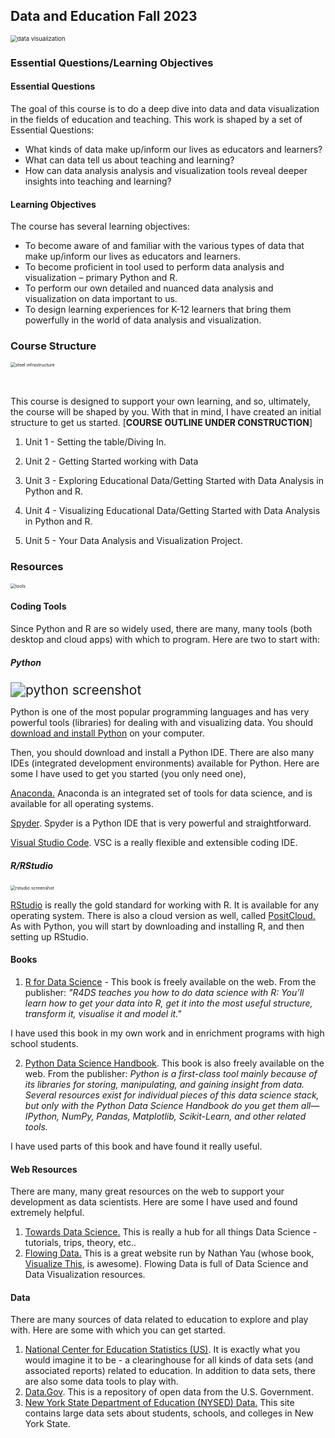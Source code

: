 ## Data and Education Fall 2023

<img src="https://d33wubrfki0l68.cloudfront.net/31835ef96ec58b4313ee82347d981c38e49dca74/3f87f/img/portfolio/2018/intangible-cultural-heritage/intangible_cultural_heritage_feature.png" alt="data visualization" style="zoom:67%;" />



### Essential Questions/Learning Objectives

#### Essential Questions

The goal of this course is to do a deep dive into data and data visualization in the fields of education and teaching. This work is shaped by a set of Essential Questions:

- What kinds of data make up/inform our lives as educators and learners?
- What can data tell us about teaching and learning?
- How can data analysis analysis and visualization tools reveal deeper insights into teaching and learning?

#### Learning Objectives

The course has several learning objectives:

- To become aware of and familiar with the various types of data that make up/inform our lives as educators and learners.
- To become proficient in tool used to perform data analysis and visualization – primary Python and R.
- To perform our own detailed and nuanced data analysis and visualization on data important to us.
- To design learning experiences for K-12 learners that bring them powerfully in the world of data analysis and visualization.



### Course Structure

<img src="https://images.unsplash.com/photo-1603604342747-b285bb892e2f?ixlib=rb-4.0.3&ixid=M3wxMjA3fDB8MHxwaG90by1wYWdlfHx8fGVufDB8fHx8fA%3D%3D&auto=format&fit=crop&w=1173&q=80" alt="steel infrastructure" style="zoom:50%;" />

​	

This course is designed to support your own learning, and so, ultimately, the course will be shaped by you. With that in mind, I have created an initial structure to get us started. [**COURSE OUTLINE UNDER CONSTRUCTION**]

1. Unit 1 - Setting the table/Diving In.

2. Unit 2 - Getting Started working with Data

3. Unit 3 - Exploring Educational Data/Getting Started with Data Analysis in Python and R.

4. Unit 4 - Visualizing Educational Data/Getting Started with Data Analysis in Python and R.

5. Unit 5 - Your Data Analysis and Visualization Project.

   



### Resources

<img src="https://images.unsplash.com/photo-1508873535684-277a3cbcc4e8?ixlib=rb-4.0.3&ixid=M3wxMjA3fDB8MHxwaG90by1wYWdlfHx8fGVufDB8fHx8fA%3D%3D&auto=format&fit=crop&w=1170&q=80" alt="tools" style="zoom:50%;" />

#### Coding Tools

Since Python and R are so widely used, there are many, many tools (both desktop and cloud apps) with which to program. Here are two to start with:

##### Python

<img src="https://www.simplilearn.com/ice9/free_resources_article_thumb/Data_Visualization_in_Python/Data_Visualization_in_Python_30.png" alt="python screenshot" style="zoom:150%;" />



Python is one of the most popular programming languages and has very powerful tools (libraries) for dealing with and visualizing data. You should [download and install Python](https://www.python.org/downloads/) on your computer. 

Then, you should download and install a Python IDE. There are also many IDEs (integrated development environments) available for Python. Here are some I have used to get you started (you only need one),

[Anaconda.](https://www.anaconda.com) Anaconda is an integrated set of tools for data science, and is available for all operating systems.

[Spyder](https://www.spyder-ide.org). Spyder is a Python IDE that is very powerful and straightforward.

[Visual Studio Code](https://code.visualstudio.com). VSC is a really flexible and extensible coding IDE.



##### R/RStudio

<img src="https://posit.co/wp-content/uploads/2023/02/thumbnail-21.png" alt="rstudio screenshot" style="zoom:50%;" />

[RStudio](https://posit.co/download/rstudio-desktop/) is really the gold standard for working with R. It is available for any operating system. There is also a cloud version as well, called [PositCloud.](https://posit.cloud) As with Python, you will start by downloading and installing R, and then setting up RStudio.

#### Books

1. [R for Data Science](https://r4ds.had.co.nz/index.html) - This book is freely available on the web. From the publisher: *"R4DS teaches you how to do data science with R: You’ll learn how to get your data into R, get it into the most useful structure, transform it, visualise it and model it."*

I have used this book in my own work and in enrichment programs with high school students.

2. [Python Data Science Handbook](https://jakevdp.github.io/PythonDataScienceHandbook/). This book is also freely available on the web. From the publisher: *Python is a first-class tool mainly because of its libraries for storing, manipulating, and gaining insight from data. Several resources exist for individual pieces of this data science stack, but only with the Python Data Science Handbook do you get them all—IPython, NumPy, Pandas, Matplotlib, Scikit-Learn, and other related tools.*

I have used parts of this book and have found it really useful.

#### Web Resources

There are many, many great resources on the web to support your development as data scientists. Here are some I have used and found extremely helpful.

1. [Towards Data Science.](https://towardsdatascience.com) This is really a hub for all things Data Science - tutorials, trips, theory, etc..
2. [Flowing Data.](https://flowingdata.com) This is a great website run by Nathan Yau (whose book, [Visualize This](https://www.amazon.com/exec/obidos/ASIN/0470944889/braipick-20), is awesome). Flowing Data is full of Data Science and Data Visualization resources.

#### Data

There are many sources of data related to education to explore and play with. Here are some with which you can get started.

1. [National Center for Education Statistics (US)](https://nces.ed.gov). It is exactly what you would imagine it to be - a clearinghouse for all kinds of data sets (and associated reports) related to education. In addition to data sets, there are also some data tools to play with.
2. [Data.Gov](https://data.gov). This is a repository of open data from the U.S. Government. 
3. [New York State Department of Education (NYSED) Data.](https://data.nysed.gov) This site contains large data sets about students, schools, and colleges in New York State.
